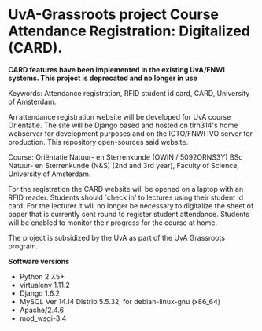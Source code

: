 UvA-Grassroots project Course Attendance Registration: Digitalized (CARD).
=======

**CARD features have been implemented in the existing UvA/FNWI systems. This project is deprecated and no longer in use**

Keywords: Attendance registration, RFID student id card, CARD, University of
Amsterdam.

An attendance registration website will be developed for UvA course Oriëntatie.
The site will be Django based and hosted on tlrh314's home webserver for
development purposes and on the ICTO/FNWI IVO server for production. This
repository open-sources said website.

Course: Oriëntatie Natuur- en Sterrenkunde (OWIN / 5092ORNS3Y)
BSc Natuur- en Sterrenkunde (N&S) (2nd and 3rd year), Faculty of Science,
University of Amsterdam.

For the registration the CARD website will be opened on a laptop with an RFID
reader. Students should `check in' to lectures using their student id card.
For the lecturer it will no longer be necessary to digitalize the sheet of paper
that is currently sent round to register student attendance. Students will be
enabled to monitor their progress for the course at home.

The project is subsidized by the UvA as part of the UvA Grassroots program.

**Software versions**

* Python 2.7.5+
* virtualenv 1.11.2
* Django 1.6.2
* MySQL Ver 14.14 Distrib 5.5.32, for debian-linux-gnu (x86_64)
* Apache/2.4.6
* mod_wsgi-3.4
